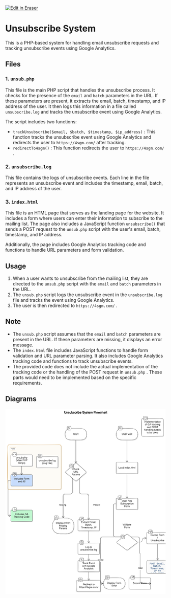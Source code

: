 <p><a target="_blank" href="https://app.eraser.io/workspace/NYem9OTjyH2v0gNcGHdF" id="edit-in-eraser-github-link"><img alt="Edit in Eraser" src="https://firebasestorage.googleapis.com/v0/b/second-petal-295822.appspot.com/o/images%2Fgithub%2FOpen%20in%20Eraser.svg?alt=media&amp;token=968381c8-a7e7-472a-8ed6-4a6626da5501"></a></p>

# Unsubscribe System
This is a PHP-based system for handling email unsubscribe requests and tracking unsubscribe events using Google Analytics.

## Files
### 1. `unsub.php` 
This file is the main PHP script that handles the unsubscribe process. It checks for the presence of the `email` and `batch` parameters in the URL. If these parameters are present, it extracts the email, batch, timestamp, and IP address of the user. It then logs this information in a file called `unsubscribe.log` and tracks the unsubscribe event using Google Analytics.

The script includes two functions:

- `trackUnsubscribe($email, $batch, $timestamp, $ip_address)` : This function tracks the unsubscribe event using Google Analytics and redirects the user to `https://4sgm.com/`  after tracking.
- `redirectTo4sgm()` : This function redirects the user to `https://4sgm.com/` .
### 2. `unsubscribe.log` 
This file contains the logs of unsubscribe events. Each line in the file represents an unsubscribe event and includes the timestamp, email, batch, and IP address of the user.

### 3. `index.html` 
This file is an HTML page that serves as the landing page for the website. It includes a form where users can enter their information to subscribe to the mailing list. The page also includes a JavaScript function `unsubscribe()` that sends a POST request to the `unsub.php` script with the user's email, batch, timestamp, and IP address.

Additionally, the page includes Google Analytics tracking code and functions to handle URL parameters and form validation.

## Usage
1. When a user wants to unsubscribe from the mailing list, they are directed to the `unsub.php`  script with the `email`  and `batch`  parameters in the URL.
2. The `unsub.php`  script logs the unsubscribe event in the `unsubscribe.log`  file and tracks the event using Google Analytics.
3. The user is then redirected to `https://4sgm.com/` .
## Note
- The `unsub.php`  script assumes that the `email`  and `batch`  parameters are present in the URL. If these parameters are missing, it displays an error message.
- The `index.html`  file includes JavaScript functions to handle form validation and URL parameter parsing. It also includes Google Analytics tracking code and functions to track unsubscribe events.
- The provided code does not include the actual implementation of the tracking code or the handling of the POST request in `unsub.php` . These parts would need to be implemented based on the specific requirements.



<!-- eraser-additional-content -->
## Diagrams
<!-- eraser-additional-files -->
<a href="/README-Unsubscribe System Flowchart-1.eraserdiagram" data-element-id="wy_otlPJrIMvsSFSVeDT0"><img src="/.eraser/NYem9OTjyH2v0gNcGHdF___3Jivg2tjMecMlrHwbIVIBR8f7U03___---diagram----197aec526ede0519885d64262fe1de2f-Unsubscribe-System-Flowchart.png" alt="" data-element-id="wy_otlPJrIMvsSFSVeDT0" /></a>
<!-- end-eraser-additional-files -->
<!-- end-eraser-additional-content -->
<!--- Eraser file: https://app.eraser.io/workspace/NYem9OTjyH2v0gNcGHdF --->